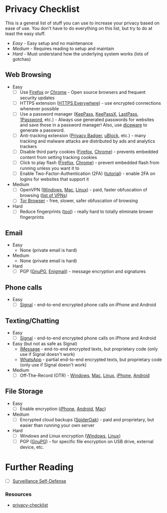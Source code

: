# Privacy Checklist

This is a general list of stuff you can use to increase your privacy based on
ease of use. You don't have to do everything on this list, but try to do at
least the easy stuff.

* *Easy* - Easy setup and no maintenance
* *Medium* - Requires reading to setup and maintain
* *Hard* - Must understand how the underlying system works (lots of gotchas)

## Web Browsing
* Easy
    * [ ] Use [Firefox](https://www.mozilla.org/en-US/firefox/new/) or [Chrome](https://www.google.com/chrome/browser/desktop/) - Open source browsers and frequent security updates
    * [ ] HTTPS extension ([HTTPS Everywhere](https://www.eff.org/Https-everywhere)) - use encrypted connections whenever possible
    * [ ] Use a password manager ([KeePass](http://keepass.info/), [KeePassX](https://www.keepassx.org/), [LastPass](https://lastpass.com/), [1Password](https://agilebits.com/onepassword), etc.) - Always use generated passwords for websites and save those in a password manager! Also, use [diceware](https://www.dmuth.org/diceware/) to generate a password.
    * [ ] Anti-tracking extension ([Privacy Badger](https://www.eff.org/privacybadger), [uBlock](https://github.com/gorhill/uBlock#installation), etc.) - many tracking and malware attacks are distributed by ads and analytics trackers
    * [ ] Disable third party cookies ([Firefox](https://support.mozilla.org/en-US/kb/disable-third-party-cookies), [Chrome](https://support.google.com/chrome/answer/95647?hl=en)) - prevents embedded content from setting tracking cookies
    * [ ] Click to play flash ([Firefox](https://addons.mozilla.org/en-US/firefox/addon/flashblock/), [Chrome](https://support.google.com/chrome/answer/142064?hl=en)) - prevent embedded flash from running unless you want it to
    * [ ] Enable Two-Factor-Authentication (2FA) ([tutorial](https://ssd.eff.org/en/module/how-enable-two-factor-authentication)) - enable 2FA on logins for websites that support it
* Medium
    * [ ] OpenVPN ([Windows](https://openvpn.net/index.php/open-source/downloads.html), [Mac](https://tunnelblick.net/), [Linux](https://www.linux.com/learn/tutorials/459675:configure-linux-clients-to-connect-to-openvpn-server)) - paid, faster obfuscation of browsing ([list of VPNs](https://torrentfreak.com/anonymous-vpn-service-provider-review-2015-150228/))
    * [ ] [Tor Browser](https://www.torproject.org/projects/torbrowser.html.en) - free, slower, safer obfuscation of browsing
* Hard
    * [ ] Reduce fingerprints ([tool](https://panopticlick.eff.org/)) - really hard to totally eliminate brower fingerprints

## Email
* Easy
    * None (private email is hard)
* Medium
    * None (private email is hard)
* Hard
    * [ ] PGP ([GnuPG](https://www.gnupg.org/), [Enigmail](https://www.enigmail.net/index.php/en/)) - message encryption and signatures

## Phone calls
* Easy
    * [ ] [Signal](https://whispersystems.org/) - end-to-end encrypted phone calls on iPhone and Android

## Texting/Chatting
* Easy
    * [ ] [Signal](https://whispersystems.org/) - end-to-end encrypted phone calls on iPhone and Android
* Easy (but not as safe as Signal)
    * [iMessage](https://www.apple.com/ios/messages/) - end-to-end encrypted texts, but proprietary code (only use if Signal doesn't work)
    * [WhatsApp](https://www.whatsapp.com/) - partial end-to-end encrypted texts, but proprietary code (only use if Signal doesn't work)
* Medium
    * [ ] Off-The-Record (OTR) - [Windows](https://ssd.eff.org/en/module/how-use-otr-windows), [Mac](https://ssd.eff.org/en/module/how-use-otr-mac), [Linux](https://ssd.eff.org/en/module/how-use-otr-linux), [iPhone](https://chatsecure.org/), [Android](https://chatsecure.org/)

## File Storage
* Easy
    * [ ] Enable encryption ([iPhone](https://ssd.eff.org/en/module/how-encrypt-your-iphone), [Android](http://www.howtogeek.com/141953/how-to-encrypt-your-android-phone-and-why-you-might-want-to/), [Mac](https://support.apple.com/en-us/HT204837))
* Medium
    * [ ] Encrypted cloud backups ([SpiderOak](https://spideroak.com/)) - paid and proprietary, but easier than running your own server
* Hard
    * [ ] Windows and Linux encryption ([Windows](https://ssd.eff.org/en/module/how-encrypt-your-windows-device), [Linux](https://wiki.archlinux.org/index.php/disk_encryption))
    * [ ] PGP ([GnuPG](https://www.gnupg.org/)) - for specific file encryption on USB drive, external device, etc.

# Further Reading
* [ ] [Surveillance Self-Defense](https://ssd.eff.org/)

### Resources
- [privacy-checklist](https://github.com/diafygi/privacy-checklist)

<!--- Tags: [privacy, security, checklist] --->
